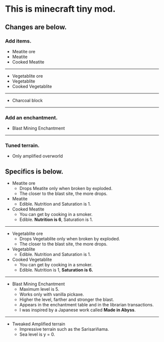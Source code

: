 # This is minecraft tiny mod.

## Changes are below.

### Add items.

- Meatite ore
- Meatite
- Cooked Meatite

---

- Vegetablite ore
- Vegetablite
- Cooked Vegetablite

---

- Charcoal block

---

### Add an enchantment.

- Blast Mining Enchantment

---

### Tuned terrain.

- Only amplified overworld

## Specifics is below.

- Meatite ore
    - Drops Meatite only when broken by exploded.
    - The closer to the blast site, the more drops.
- Meatite
    - Edible. Nutrition and Saturation is 1.
- Cooked Meatite
    - You can get by cooking in a smoker.
    - Edible. **Nutrition is 6**, Saturation is 1.

---

- Vegetablite ore
    - Drops Vegetablite only when broken by exploded.
    - The closer to the blast site, the more drops.
- Vegetablite
    - Edible. Nutrition and Saturation is 1.
- Cooked Vegetablite
    - You can get by cooking in a smoker.
    - Edible. Nutrition is 1, **Saturation is 6.**

---

- Blast Mining Enchantment
    - Maximum level is 5.
    - Works only with vanilla pickaxe.
    - Higher the level, farther and stronger the blast.
    - Appears in the enchantment table and in the librarian transactions.
    - I was inspired by a Japanese work called **Made in Abyss**.

---

- Tweaked Amplified terrain
    - Impressive terrain such as the Sarisariñama.
    - Sea level is y = 0.